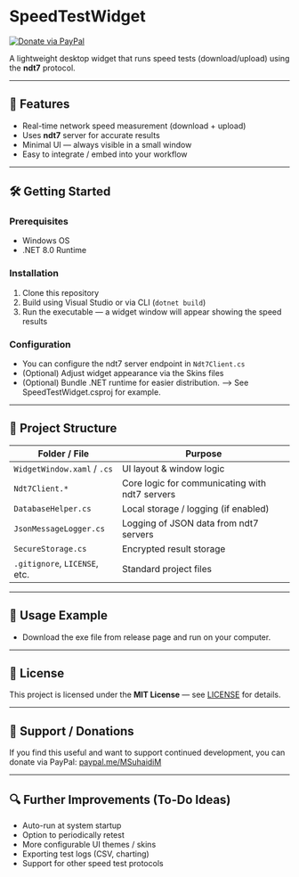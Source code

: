 # SpeedTestWidget  

[![Donate via PayPal](https://img.shields.io/badge/Donate-PayPal-blue?style=flat-square&logo=paypal)](https://paypal.me/MSuhaidiM)  

A lightweight desktop widget that runs speed tests (download/upload) using the **ndt7** protocol.  

---

## 🚀 Features

- Real-time network speed measurement (download + upload)  
- Uses **ndt7** server for accurate results  
- Minimal UI — always visible in a small window  
- Easy to integrate / embed into your workflow  

---

## 🛠️ Getting Started

### Prerequisites  
- Windows OS 
- .NET 8.0 Runtime

### Installation  
1. Clone this repository  
2. Build using Visual Studio or via CLI (`dotnet build`)  
3. Run the executable — a widget window will appear showing the speed results  

### Configuration  
- You can configure the ndt7 server endpoint in `Ndt7Client.cs`  
- (Optional) Adjust widget appearance via the Skins files  
- (Optional) Bundle .NET runtime for easier distribution. --> See SpeedTestWidget.csproj for example.

---

## 📂 Project Structure

| Folder / File                  | Purpose |
|-------------------------------|---------|
| `WidgetWindow.xaml` / `.cs`   | UI layout & window logic |
| `Ndt7Client.*`                 | Core logic for communicating with ndt7 servers |
| `DatabaseHelper.cs`           | Local storage / logging (if enabled) |
| `JsonMessageLogger.cs`         | Logging of JSON data from ndt7 servers|
| `SecureStorage.cs`              | Encrypted result storage |
| `.gitignore`, `LICENSE`, etc.  | Standard project files |

---

## 🧪 Usage Example

- Download the exe file from release page and run on your computer.

---

## 📜 License

This project is licensed under the **MIT License** — see [LICENSE](LICENSE) for details.

---

## 🙏 Support / Donations

If you find this useful and want to support continued development, you can donate via PayPal: [paypal.me/MSuhaidiM](https://paypal.me/MSuhaidiM)

---

## 🔍 Further Improvements (To-Do Ideas)

- Auto-run at system startup  
- Option to periodically retest  
- More configurable UI themes / skins  
- Exporting test logs (CSV, charting)  
- Support for other speed test protocols
